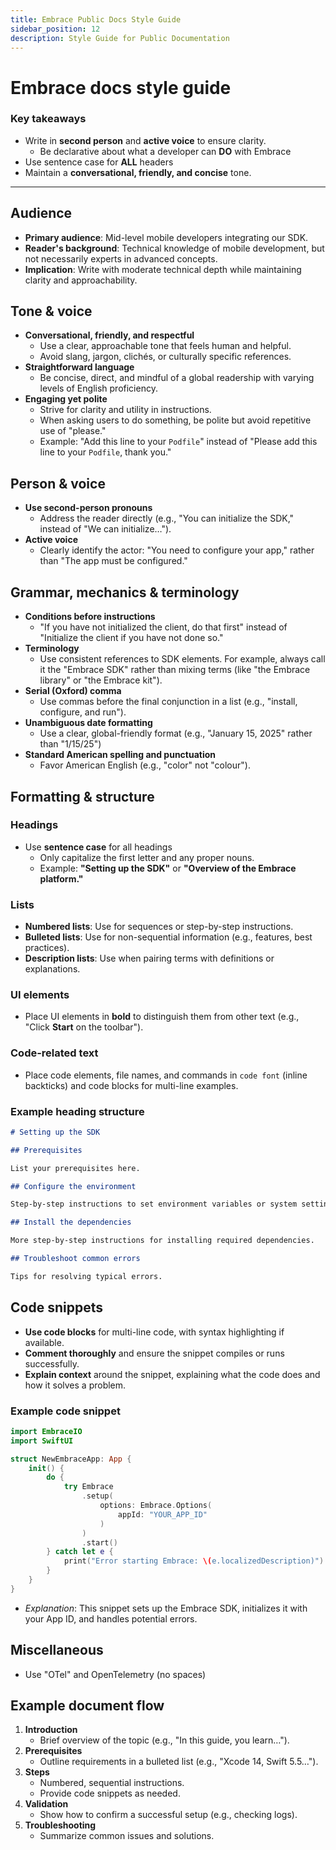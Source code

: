 ```yaml
---
title: Embrace Public Docs Style Guide
sidebar_position: 12
description: Style Guide for Public Documentation
---
```


# Embrace docs style guide

### Key takeaways

- Write in **second person** and **active voice** to ensure clarity.
  - Be declarative about what a developer can **DO** with Embrace
- Use sentence case for **ALL** headers
- Maintain a **conversational, friendly, and concise** tone.

---

## Audience

- **Primary audience**: Mid-level mobile developers integrating our SDK.
- **Reader's background**: Technical knowledge of mobile development, but not necessarily experts in advanced concepts.
- **Implication**: Write with moderate technical depth while maintaining clarity and approachability.

## Tone & voice

- **Conversational, friendly, and respectful**
  - Use a clear, approachable tone that feels human and helpful.
  - Avoid slang, jargon, clichés, or culturally specific references.
- **Straightforward language**
  - Be concise, direct, and mindful of a global readership with varying levels of English proficiency.
- **Engaging yet polite**
  - Strive for clarity and utility in instructions.
  - When asking users to do something, be polite but avoid repetitive use of "please."
  - Example: "Add this line to your `Podfile`" instead of "Please add this line to your `Podfile`, thank you."

## Person & voice

- **Use second-person pronouns**
  - Address the reader directly (e.g., "You can initialize the SDK," instead of "We can initialize…").
- **Active voice**
  - Clearly identify the actor: "You need to configure your app," rather than "The app must be configured."

## Grammar, mechanics & terminology

- **Conditions before instructions**
  - "If you have not initialized the client, do that first" instead of "Initialize the client if you have not done so."
- **Terminology**
  - Use consistent references to SDK elements. For example, always call it the "Embrace SDK" rather than mixing terms (like "the Embrace library" or "the Embrace kit").
- **Serial (Oxford) comma**
  - Use commas before the final conjunction in a list (e.g., "install, configure, and run").
- **Unambiguous date formatting**
  - Use a clear, global-friendly format (e.g., "January 15, 2025" rather than "1/15/25")
- **Standard American spelling and punctuation**
  - Favor American English (e.g., "color" not "colour").

## Formatting & structure

### Headings

- Use **sentence case** for all headings
  - Only capitalize the first letter and any proper nouns.
  - Example: **"Setting up the SDK"** or **"Overview of the Embrace platform."**

### Lists

- **Numbered lists**: Use for sequences or step-by-step instructions.
- **Bulleted lists**: Use for non-sequential information (e.g., features, best practices).
- **Description lists**: Use when pairing terms with definitions or explanations.

### UI elements

- Place UI elements in **bold** to distinguish them from other text (e.g., "Click **Start** on the toolbar").

### Code-related text

- Place code elements, file names, and commands in `code font` (inline backticks) and code blocks for multi-line examples.

### Example heading structure

```markdown
# Setting up the SDK

## Prerequisites

List your prerequisites here.

## Configure the environment

Step-by-step instructions to set environment variables or system settings.

## Install the dependencies

More step-by-step instructions for installing required dependencies.

## Troubleshoot common errors

Tips for resolving typical errors.
```

## Code snippets

- **Use code blocks** for multi-line code, with syntax highlighting if available.
- **Comment thoroughly** and ensure the snippet compiles or runs successfully.
- **Explain context** around the snippet, explaining what the code does and how it solves a problem.

### Example code snippet

```swift
import EmbraceIO
import SwiftUI

struct NewEmbraceApp: App {
    init() {
        do {
            try Embrace
                .setup(
                    options: Embrace.Options(
                        appId: "YOUR_APP_ID"
                    )
                )
                .start()
        } catch let e {
            print("Error starting Embrace: \(e.localizedDescription)")
        }
    }
}

```

- _Explanation_: This snippet sets up the Embrace SDK, initializes it with your App ID, and handles potential errors.

## Miscellaneous

- Use "OTel" and OpenTelemetry (no spaces)

## Example document flow

1. **Introduction**
   - Brief overview of the topic (e.g., "In this guide, you learn…").
2. **Prerequisites**
   - Outline requirements in a bulleted list (e.g., "Xcode 14, Swift 5.5…").
3. **Steps**
   - Numbered, sequential instructions.
   - Provide code snippets as needed.
4. **Validation**
   - Show how to confirm a successful setup (e.g., checking logs).
5. **Troubleshooting**
   - Summarize common issues and solutions.

